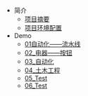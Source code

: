 * 简介
    * [项目摘要](md/easyio_lib.md)
    * [项目环境配置](md/esp32_iot_kit.md)
* Demo
    * [01自动化——流水线](md/01_blink.md)
    * [02_电器——按钮](md/02_ledBlink.md)
    * [03_自动化](md/03_easyio_led.md)
    * [04_土木工程](md/04_GPIO_IN_OUT.md)
    * [05_Test](md/05_Task.md)
    * [06_Test](md/06_GPIO_INTR.md)